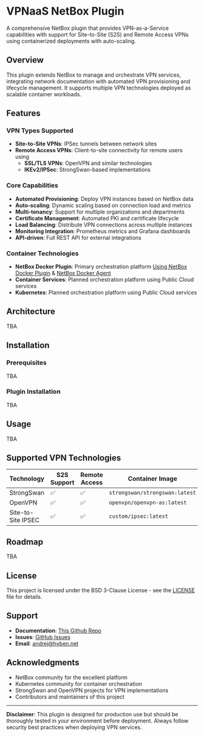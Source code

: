 # VPNaaS NetBox Plugin

A comprehensive NetBox plugin that provides VPN-as-a-Service capabilities with support for Site-to-Site (S2S) and Remote Access VPNs using containerized deployments with auto-scaling.

## Overview

This plugin extends NetBox to manage and orchestrate VPN services, integrating network documentation with automated VPN provisioning and lifecycle management. It supports multiple VPN technologies deployed as scalable container workloads.

## Features

### VPN Types Supported
- **Site-to-Site VPNs**: IPSec tunnels between network sites
- **Remote Access VPNs**: Client-to-site connectivity for remote users using 
  - **SSL/TLS VPNs**: OpenVPN and similar technologies
  - **IKEv2/IPSec**: StrongSwan-based implementations

### Core Capabilities
- **Automated Provisioning**: Deploy VPN instances based on NetBox data
- **Auto-scaling**: Dynamic scaling based on connection load and metrics
- **Multi-tenancy**: Support for multiple organizations and departments
- **Certificate Management**: Automated PKI and certificate lifecycle
- **Load Balancing**: Distribute VPN connections across multiple instances
- **Monitoring Integration**: Prometheus metrics and Grafana dashboards
- **API-driven**: Full REST API for external integrations

### Container Technologies
- **NetBox Docker Plugin**: Primary orchestration platform [Using NetBox Docker Plugin]() & [NetBox Docker Agent]()
- **Container Services**: Planned orchestration platform using Public Cloud services
- **Kubernetes**: Planned orchestration platform using Public Cloud services

## Architecture

TBA

## Installation

### Prerequisites
TBA

### Plugin Installation

TBA

## Usage

TBA

## Supported VPN Technologies

| Technology | S2S Support | Remote Access | Container Image | Auto-scaling |
|------------|-------------|---------------|-----------------|--------------|
| StrongSwan | ✅ | ✅ | `strongswan/strongswan:latest` | ✅ |
| OpenVPN    | ✅ | ✅ | `openvpn/openvpn-as:latest` | ✅ |
| Site-to-Site IPSEC | ✅ | ✅ | `custom/ipsec:latest` | ✅ |

## Roadmap

TBA

## License

This project is licensed under the BSD 3-Clause License - see the [LICENSE](LICENSE) file for details.

## Support

- **Documentation**: [This Github Repo](https://github.com/ThaseG/netbox-vpnaas-plugin)
- **Issues**: [GitHub Issues](https://github.com/ThaseG/netbox-vpnaas-plugin/issues)
- **Email**: andrej@hyben.net

## Acknowledgments

- NetBox community for the excellent platform
- Kubernetes community for container orchestration
- StrongSwan and OpenVPN projects for VPN implementations
- Contributors and maintainers of this project

---

**Disclaimer**: This plugin is designed for production use but should be thoroughly tested in your environment before deployment. Always follow security best practices when deploying VPN services.
